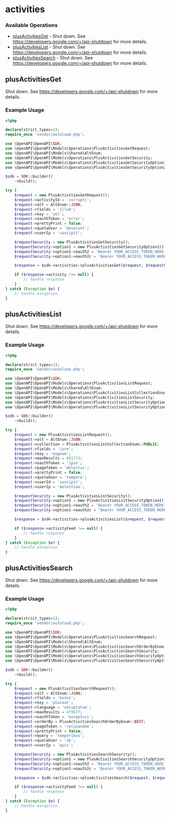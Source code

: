 # activities

### Available Operations

* [plusActivitiesGet](#plusactivitiesget) - Shut down. See https://developers.google.com/+/api-shutdown for more details.
* [plusActivitiesList](#plusactivitieslist) - Shut down. See https://developers.google.com/+/api-shutdown for more details.
* [plusActivitiesSearch](#plusactivitiessearch) - Shut down. See https://developers.google.com/+/api-shutdown for more details.

## plusActivitiesGet

Shut down. See https://developers.google.com/+/api-shutdown for more details.

### Example Usage

```php
<?php

declare(strict_types=1);
require_once 'vendor/autoload.php';

use \OpenAPI\OpenAPI\SDK;
use \OpenAPI\OpenAPI\Models\Operations\PlusActivitiesGetRequest;
use \OpenAPI\OpenAPI\Models\Shared\AltEnum;
use \OpenAPI\OpenAPI\Models\Operations\PlusActivitiesGetSecurity;
use \OpenAPI\OpenAPI\Models\Operations\PlusActivitiesGetSecurityOption1;
use \OpenAPI\OpenAPI\Models\Operations\PlusActivitiesGetSecurityOption2;

$sdk = SDK::builder()
    ->build();

try {
    $request = new PlusActivitiesGetRequest();
    $request->activityId = 'corrupti';
    $request->alt = AltEnum::JSON;
    $request->fields = 'illum';
    $request->key = 'vel';
    $request->oauthToken = 'error';
    $request->prettyPrint = false;
    $request->quotaUser = 'deserunt';
    $request->userIp = 'suscipit';

    $requestSecurity = new PlusActivitiesGetSecurity();
    $requestSecurity->option1 = new PlusActivitiesGetSecurityOption1();
    $requestSecurity->option1->oauth2 = 'Bearer YOUR_ACCESS_TOKEN_HERE';
    $requestSecurity->option1->oauth2c = 'Bearer YOUR_ACCESS_TOKEN_HERE';

    $response = $sdk->activities->plusActivitiesGet($request, $requestSecurity);

    if ($response->activity !== null) {
        // handle response
    }
} catch (Exception $e) {
    // handle exception
}
```

## plusActivitiesList

Shut down. See https://developers.google.com/+/api-shutdown for more details.

### Example Usage

```php
<?php

declare(strict_types=1);
require_once 'vendor/autoload.php';

use \OpenAPI\OpenAPI\SDK;
use \OpenAPI\OpenAPI\Models\Operations\PlusActivitiesListRequest;
use \OpenAPI\OpenAPI\Models\Shared\AltEnum;
use \OpenAPI\OpenAPI\Models\Operations\PlusActivitiesListCollectionEnum;
use \OpenAPI\OpenAPI\Models\Operations\PlusActivitiesListSecurity;
use \OpenAPI\OpenAPI\Models\Operations\PlusActivitiesListSecurityOption1;
use \OpenAPI\OpenAPI\Models\Operations\PlusActivitiesListSecurityOption2;

$sdk = SDK::builder()
    ->build();

try {
    $request = new PlusActivitiesListRequest();
    $request->alt = AltEnum::JSON;
    $request->collection = PlusActivitiesListCollectionEnum::PUBLIC;
    $request->fields = 'iure';
    $request->key = 'magnam';
    $request->maxResults = 891773;
    $request->oauthToken = 'ipsa';
    $request->pageToken = 'delectus';
    $request->prettyPrint = false;
    $request->quotaUser = 'tempora';
    $request->userId = 'suscipit';
    $request->userIp = 'molestiae';

    $requestSecurity = new PlusActivitiesListSecurity();
    $requestSecurity->option1 = new PlusActivitiesListSecurityOption1();
    $requestSecurity->option1->oauth2 = 'Bearer YOUR_ACCESS_TOKEN_HERE';
    $requestSecurity->option1->oauth2c = 'Bearer YOUR_ACCESS_TOKEN_HERE';

    $response = $sdk->activities->plusActivitiesList($request, $requestSecurity);

    if ($response->activityFeed !== null) {
        // handle response
    }
} catch (Exception $e) {
    // handle exception
}
```

## plusActivitiesSearch

Shut down. See https://developers.google.com/+/api-shutdown for more details.

### Example Usage

```php
<?php

declare(strict_types=1);
require_once 'vendor/autoload.php';

use \OpenAPI\OpenAPI\SDK;
use \OpenAPI\OpenAPI\Models\Operations\PlusActivitiesSearchRequest;
use \OpenAPI\OpenAPI\Models\Shared\AltEnum;
use \OpenAPI\OpenAPI\Models\Operations\PlusActivitiesSearchOrderByEnum;
use \OpenAPI\OpenAPI\Models\Operations\PlusActivitiesSearchSecurity;
use \OpenAPI\OpenAPI\Models\Operations\PlusActivitiesSearchSecurityOption1;
use \OpenAPI\OpenAPI\Models\Operations\PlusActivitiesSearchSecurityOption2;

$sdk = SDK::builder()
    ->build();

try {
    $request = new PlusActivitiesSearchRequest();
    $request->alt = AltEnum::JSON;
    $request->fields = 'minus';
    $request->key = 'placeat';
    $request->language = 'voluptatum';
    $request->maxResults = 479977;
    $request->oauthToken = 'excepturi';
    $request->orderBy = PlusActivitiesSearchOrderByEnum::BEST;
    $request->pageToken = 'recusandae';
    $request->prettyPrint = false;
    $request->query = 'temporibus';
    $request->quotaUser = 'ab';
    $request->userIp = 'quis';

    $requestSecurity = new PlusActivitiesSearchSecurity();
    $requestSecurity->option1 = new PlusActivitiesSearchSecurityOption1();
    $requestSecurity->option1->oauth2 = 'Bearer YOUR_ACCESS_TOKEN_HERE';
    $requestSecurity->option1->oauth2c = 'Bearer YOUR_ACCESS_TOKEN_HERE';

    $response = $sdk->activities->plusActivitiesSearch($request, $requestSecurity);

    if ($response->activityFeed !== null) {
        // handle response
    }
} catch (Exception $e) {
    // handle exception
}
```
